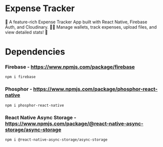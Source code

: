 # Expense Tracker

🚀 A feature-rich Expense Tracker App built with React Native, Firebase Auth, and Cloudinary. 📱🔐 Manage wallets, track expenses, upload files, and view detailed stats! 🚀

# Dependencies

### Firebase - https://www.npmjs.com/package/firebase
    npm i firebase

### Phosphor - https://www.npmjs.com/package/phosphor-react-native
    npm i phosphor-react-native

### React Native Async Storage - https://www.npmjs.com/package/@react-native-async-storage/async-storage
    npm i @react-native-async-storage/async-storage
